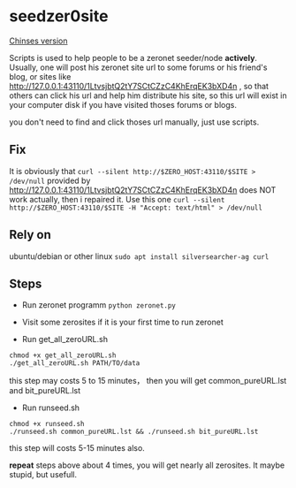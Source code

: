 # seedzer0site
[Chinses version](./README_zh.md)

Scripts is used to help people to be a zeronet seeder/node **actively**.
Usually, one will post his zeronet site url to some forums or his friend's blog, or sites like http://127.0.0.1:43110/1LtvsjbtQ2tY7SCtCZzC4KhErqEK3bXD4n , so that others can click his url and help him distribute his site, so this url will exist in your computer disk if you have visited thoses forums or blogs.

you don't need to find and click thoses url manually, just use scripts.

## Fix
It is obviously that `curl --silent http://$ZERO_HOST:43110/$SITE > /dev/null` provided by http://127.0.0.1:43110/1LtvsjbtQ2tY7SCtCZzC4KhErqEK3bXD4n does NOT work actually, then i repaired it. Use this one `curl --silent http://$ZERO_HOST:43110/$SITE -H "Accept: text/html" > /dev/null`

## Rely on
ubuntu/debian or other linux
`sudo apt install silversearcher-ag curl`

## Steps
* Run zeronet programm
`python zeronet.py`

* Visit some zerosites if it is your first time to run zeronet

* Run get_all_zeroURL.sh
```
chmod +x get_all_zeroURL.sh
./get_all_zeroURL.sh PATH/TO/data
```
this step may costs 5 to 15 minutes， then you will get common_pureURL.lst and bit_pureURL.lst

* Run runseed.sh
```
chmod +x runseed.sh
./runseed.sh common_pureURL.lst && ./runseed.sh bit_pureURL.lst
```
this step will costs 5-15 minutes also. 

**repeat** steps above about 4 times, you will get nearly all zerosites.
It maybe stupid, but usefull.
